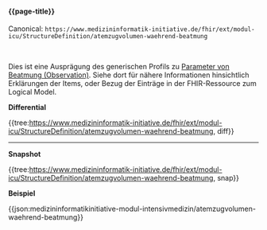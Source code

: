 #### {{page-title}}

Canonical: 
```https://www.medizininformatik-initiative.de/fhir/ext/modul-icu/StructureDefinition/atemzugvolumen-waehrend-beatmung```

<br> 

Dies ist eine Ausprägung des generischen Profils zu [Parameter von Beatmung (Observation)](https://www.medizininformatik-initiative.de/fhir/ext/modul-icu/StructureDefinition/parameter-von-beatmung). Siehe dort für nähere Informationen hinsichtlich Erklärungen der Items, oder Bezug der Einträge in der FHIR-Ressource zum Logical Model. 


**Differential**

{{tree:https://www.medizininformatik-initiative.de/fhir/ext/modul-icu/StructureDefinition/atemzugvolumen-waehrend-beatmung, diff}}

---

**Snapshot**

{{tree:https://www.medizininformatik-initiative.de/fhir/ext/modul-icu/StructureDefinition/atemzugvolumen-waehrend-beatmung, snap}}

**Beispiel**

{{json:medizininformatikinitiative-modul-intensivmedizin/atemzugvolumen-waehrend-beatmung}}